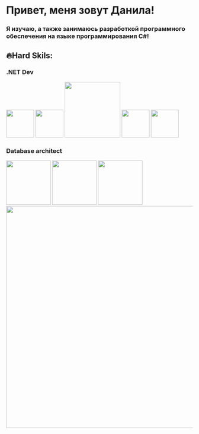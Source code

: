 <h1>Привет, меня зовут Данила!</h1>


<h3>Я изучаю, а также занимаюсь разработкой программного обеспечения на языке программирования C#!</h2>


<h2>🔥Hard Skils:</h2>
<div>
  <h3>.NET Dev</h3>
  <img src="https://cdn-icons-png.flaticon.com/512/6132/6132221.png" width="75"/>
  <img margin="10,0,0,0" src="https://upload.wikimedia.org/wikipedia/commons/e/ee/.NET_Core_Logo.svg" width="75">
  <img src="https://atix.de/wp-content/uploads/Apache_Kafka-logo-white-300x158.png" width="150"/>
  <img src="https://avatars.githubusercontent.com/u/58937344?v=4" width="75"/>
  <img src="https://user-images.githubusercontent.com/77357671/178060769-b5ad4d71-041c-448d-b33a-94997559aa0d.png" width="75"/>
</div>

<h3>Database architect</h3>
<div>
  <img src="https://images.squarespace-cdn.com/content/v1/5c20b60df8370a9d2c79e822/1578076280618-SYD7ZJRHP6DGD4AEH8WE/SQL-Server.png" width="120"/>
  <img src="https://courses.javacodegeeks.com/wp-content/uploads/2021/09/postgresql-400-2048x2048.png" width="120"/>
  <img src="https://greenstechnologys.com/images/oracle-database-icon-62.png" width="120"/>
</div>
    <img src="https://camo.githubusercontent.com/18fbb858c36860c5205f4e5aa5576bfeb45d7468ffbf8227a45dbe18e7b908e1/68747470733a2f2f63646e2e6472696262626c652e636f6d2f75736572732f3333303931352f73637265656e73686f74732f333538373030302f31305f636f64696e675f6472696262626c652e676966" width="600"/>
